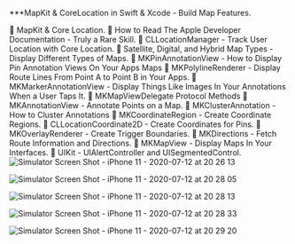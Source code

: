 
 ***MapKit & CoreLocation in Swift & Xcode - Build Map Features.

🔹 MapKit & Core Location.
🔹 How to Read The Apple Developer Documentation - Truly a Rare Skill.
🔹 CLLocationManager - Track User Location with Core Location.
🔹 Satellite, Digital, and Hybrid Map Types - Display Different Types of Maps.
🔹 MKPinAnnotationView - How to Display Pin Annotation Views On Your Apps Maps
🔹 MKPolylineRenderer - Display Route Lines From Point A to Point B in Your Apps.
🔹 MKMarkerAnnotationView - Display Things Like Images In Your Annotations When a User Taps It.
🔹 MKMapViewDelegate Protocol Methods
🔹 MKAnnotationView - Annotate Points on a Map.
🔹 MKClusterAnnotation - How to Cluster Annotations
🔹 MKCoordinateRegion - Create Coordinate Regions.
🔹 CLLocationCoordinate2D - Create Coordinates for Pins.
🔹 MKOverlayRenderer - Create Trigger Boundaries.
🔹 MKDirections - Fetch Route Information and Directions.
🔹 MKMapView - Display Maps In Your Interfaces.
🔹 UIKit - UIAlertController and UISegmentedControl.
![Simulator Screen Shot - iPhone 11 - 2020-07-12 at 20 26 13](https://user-images.githubusercontent.com/46062128/87324906-a00d4300-c4e5-11ea-8736-01f6407b137e.png)     

![Simulator Screen Shot - iPhone 11 - 2020-07-12 at 20 28 05](https://user-images.githubusercontent.com/46062128/87324915-a4d1f700-c4e5-11ea-841b-efe1db336a60.png)

![Simulator Screen Shot - iPhone 11 - 2020-07-12 at 20 28 13](https://user-images.githubusercontent.com/46062128/87324942-abf90500-c4e5-11ea-8ba7-326cb5ec5328.png)       

![Simulator Screen Shot - iPhone 11 - 2020-07-12 at 20 28 33](https://user-images.githubusercontent.com/46062128/87324961-b1564f80-c4e5-11ea-8c40-a53cd6039396.png)

![Simulator Screen Shot - iPhone 11 - 2020-07-12 at 20 29 20](https://user-images.githubusercontent.com/46062128/87324969-b4514000-c4e5-11ea-89a9-5eac3a7f48b7.png)
